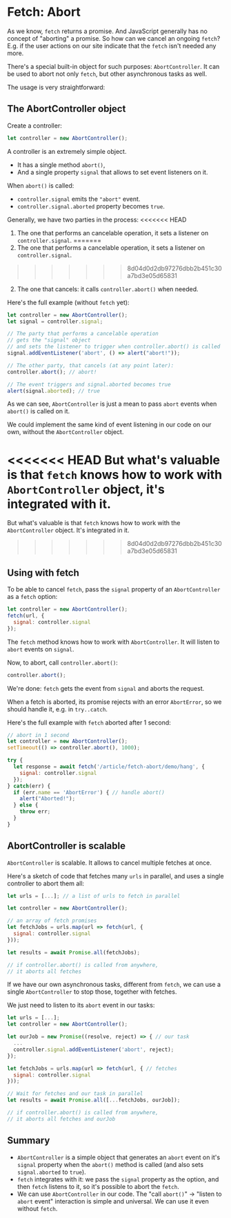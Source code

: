 
# Fetch: Abort

As we know, `fetch` returns a promise. And JavaScript generally has no concept of "aborting" a promise. So how can we cancel an ongoing `fetch`? E.g. if the user actions on our site indicate that the `fetch` isn't needed any more.

There's a special built-in object for such purposes: `AbortController`. It can be used to abort not only `fetch`, but other asynchronous tasks as well.

The usage is very straightforward:

## The AbortController object

Create a controller:

```js
let controller = new AbortController();
```

A controller is an extremely simple object.

- It has a single method `abort()`,
- And a single property `signal` that allows to set event listeners on it.

When `abort()` is called:
- `controller.signal` emits the `"abort"` event.
- `controller.signal.aborted` property becomes `true`.

Generally, we have two parties in the process: 
<<<<<<< HEAD
1. The one that performs an cancelable operation, it sets a listener on `controller.signal`.
=======
1. The one that performs a cancelable operation, it sets a listener on `controller.signal`.
>>>>>>> 8d04d0d2db97276dbb2b451c30a7bd3e05d65831
2. The one that cancels: it calls `controller.abort()` when needed.

Here's the full example (without `fetch` yet):

```js run
let controller = new AbortController();
let signal = controller.signal;

// The party that performs a cancelable operation 
// gets the "signal" object
// and sets the listener to trigger when controller.abort() is called
signal.addEventListener('abort', () => alert("abort!"));

// The other party, that cancels (at any point later):
controller.abort(); // abort!

// The event triggers and signal.aborted becomes true
alert(signal.aborted); // true
```

As we can see, `AbortController` is just a mean to pass `abort` events when `abort()` is called on it.

We could implement the same kind of event listening in our code on our own, without the `AbortController` object.

<<<<<<< HEAD
But what's valuable is that `fetch` knows how to work with `AbortController` object, it's integrated with it.
=======
But what's valuable is that `fetch` knows how to work with the `AbortController` object. It's integrated in it.
>>>>>>> 8d04d0d2db97276dbb2b451c30a7bd3e05d65831

## Using with fetch

To be able to cancel `fetch`, pass the `signal` property of an `AbortController` as a `fetch` option:

```js
let controller = new AbortController();
fetch(url, {
  signal: controller.signal
});
```

The `fetch` method knows how to work with `AbortController`. It will listen to `abort` events on `signal`.

Now, to abort, call `controller.abort()`:

```js
controller.abort();
```

We're done: `fetch` gets the event from `signal` and aborts the request.

When a fetch is aborted, its promise rejects with an error `AbortError`, so we should handle it, e.g. in `try..catch`.

Here's the full example with `fetch` aborted after 1 second:

```js run async
// abort in 1 second
let controller = new AbortController();
setTimeout(() => controller.abort(), 1000);

try {
  let response = await fetch('/article/fetch-abort/demo/hang', {
    signal: controller.signal
  });
} catch(err) {
  if (err.name == 'AbortError') { // handle abort()
    alert("Aborted!");
  } else {
    throw err;
  }
}
```

## AbortController is scalable

`AbortController` is scalable. It allows to cancel multiple fetches at once.

Here's a sketch of code that fetches many `urls` in parallel, and uses a single controller to abort them all:

```js
let urls = [...]; // a list of urls to fetch in parallel

let controller = new AbortController();

// an array of fetch promises
let fetchJobs = urls.map(url => fetch(url, {
  signal: controller.signal
}));

let results = await Promise.all(fetchJobs);

// if controller.abort() is called from anywhere,
// it aborts all fetches
```

If we have our own asynchronous tasks, different from `fetch`, we can use a single `AbortController` to stop those, together with fetches.

We just need to listen to its `abort` event in our tasks:

```js
let urls = [...];
let controller = new AbortController();

let ourJob = new Promise((resolve, reject) => { // our task
  ...
  controller.signal.addEventListener('abort', reject);
});

let fetchJobs = urls.map(url => fetch(url, { // fetches
  signal: controller.signal
}));

// Wait for fetches and our task in parallel
let results = await Promise.all([...fetchJobs, ourJob]);

// if controller.abort() is called from anywhere,
// it aborts all fetches and ourJob
```

## Summary

- `AbortController` is a simple object that generates an `abort` event on it's `signal` property when the `abort()` method is called (and also sets `signal.aborted` to `true`).
- `fetch` integrates with it: we pass the `signal` property as the option, and then `fetch` listens to it, so it's possible to abort the `fetch`.
- We can use `AbortController` in our code. The "call `abort()`" -> "listen to `abort` event" interaction is simple and universal. We can use it even without `fetch`.
